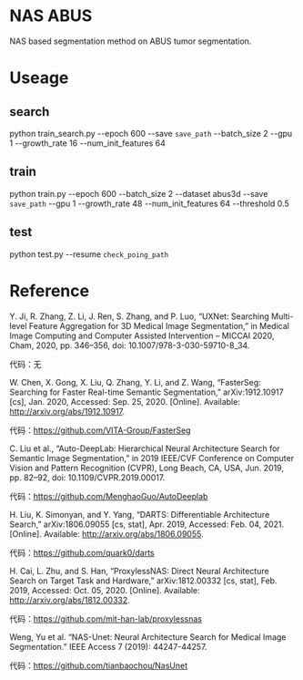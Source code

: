 # NAS ABUS
NAS based segmentation method on ABUS tumor segmentation.

# Useage

## search 

python train_search.py --epoch 600 --save `save_path` --batch_size 2 --gpu 1 --growth_rate 16 --num_init_features 64

## train

python train.py --epoch 600 --batch_size 2 --dataset abus3d --save `save_path` --gpu 1 --growth_rate 48 --num_init_features 64 --threshold 0.5


## test 

python test.py --resume `check_poing_path`

# Reference

Y. Ji, R. Zhang, Z. Li, J. Ren, S. Zhang, and P. Luo, “UXNet: Searching Multi-level Feature Aggregation for 3D Medical Image Segmentation,” in Medical Image Computing and Computer Assisted Intervention – MICCAI 2020, Cham, 2020, pp. 346–356, doi: 10.1007/978-3-030-59710-8_34.

代码：无

W. Chen, X. Gong, X. Liu, Q. Zhang, Y. Li, and Z. Wang, “FasterSeg: Searching for Faster Real-time Semantic Segmentation,” arXiv:1912.10917 [cs], Jan. 2020, Accessed: Sep. 25, 2020. [Online]. Available: http://arxiv.org/abs/1912.10917.

代码：https://github.com/VITA-Group/FasterSeg

C. Liu et al., “Auto-DeepLab: Hierarchical Neural Architecture Search for Semantic Image Segmentation,” in 2019 IEEE/CVF Conference on Computer Vision and Pattern Recognition (CVPR), Long Beach, CA, USA, Jun. 2019, pp. 82–92, doi: 10.1109/CVPR.2019.00017.

代码：https://github.com/MenghaoGuo/AutoDeeplab

H. Liu, K. Simonyan, and Y. Yang, “DARTS: Differentiable Architecture Search,” arXiv:1806.09055 [cs, stat], Apr. 2019, Accessed: Feb. 04, 2021. [Online]. Available: http://arxiv.org/abs/1806.09055.

代码：https://github.com/quark0/darts

H. Cai, L. Zhu, and S. Han, “ProxylessNAS: Direct Neural Architecture Search on Target Task and Hardware,” arXiv:1812.00332 [cs, stat], Feb. 2019, Accessed: Oct. 05, 2020. [Online]. Available: http://arxiv.org/abs/1812.00332.

代码：https://github.com/mit-han-lab/proxylessnas 

Weng, Yu et al. “NAS-Unet: Neural Architecture Search for Medical Image Segmentation.” IEEE Access 7 (2019): 44247-44257.

代码：https://github.com/tianbaochou/NasUnet
